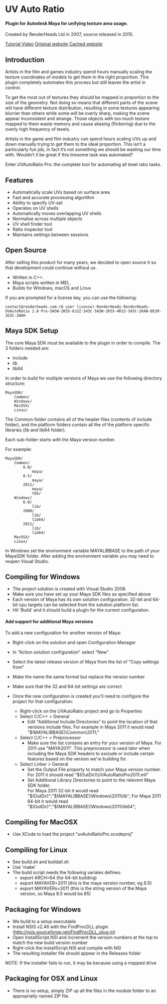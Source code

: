 # UV Auto Ratio
#### Plugin for Autodesk Maya for unifying texture area usage.
Created by RenderHeads Ltd in 2007, source released in 2015.

[Tutorial Video](https://vimeo.com/856301)
[Original website](http://renderheads.com/portfolio/UVAutoRatio/)
[Cached website](http://renderheads.com/portfolio/UVAutoRatio/)

## Introduction

Artists in the film and games industry spend hours manually scaling the texture coordinates of models to get them in the right proportion. This plugin completely automates this process but still leaves the artist in control.

To get the most out of textures they should be mapped in proportion to the size of the geometry. Not doing so means that different parts of the scene will have different texture distribution, resulting in some textures appearing blurrier than others while some will be overly sharp, making the scene appear inconsistent and strange. Those objects with too much texture mapped to them waste memory and cause aliasing (flickering) due to the overly high frequency of texels.

Artists in the game and film industry can spend hours scaling UVs up and down manually trying to get them to the ideal proportion. This isn’t a particularly fun job, in fact it’s not something we should be wasting our time with. Wouldn’t it be great if this tiresome task was automated?

Enter UVAutoRatio Pro: the complete tool for automating all texel ratio tasks.

## Features

+ Automatically scale UVs based on surface area
+ Fast and accurate processing algorithm
+ Ability to specify UV-set
+ Operates on UV shells
+ Automatically moves overlapping UV shells
+ Normalise across multiple objects
+ UV shell finder tool
+ Ratio inspector tool
+ Maintains settings between sessions

## Open Source

After selling this product for many years, we decided to open source it so that development could continue without us.

+ Written in C++.
+ Maya scripts written in MEL.
+ Builds for Windows, macOS and Linux

If you are prompted for a license key, you can use the following:

`contact@renderheads.com-(0 user license)-RenderHeads-RenderHeads-UVAutoRatio 2.0 Pro-5A5W-2K55-6J2Z-343C-5A5W-2K55-4R2Z-343C-2K4N-0E1M-3G3C-1N4H`

## Maya SDK Setup

The core Maya SDK must be available to the plugin in order to compile.  The 3 folders needed are:
 + include
 + lib
 + lib64

In order to build for multiple versions of Maya we use the following directory structure:

	MayaSDK/
		Common/
		Windows/
		MacOSX/
		Linux/

The Common folder contains all of the header files (contents of include folder), and the platform folders contain all the of the platform specific libraries (lib and lib64 folder).

Each sub-folder starts with the Maya version number.

For example:

	MayaSDK/
		Common/
			6.0/
				maya/
			8.5/
				maya/
			2011/
				maya/
				tbb/
		Windows/
			6.0/
				lib/
			2008/
				lib/
				lib64/
			2011/
				lib/
				lib64/
		MacOSX/
		Linux/

In Windows set the environment variable MAYALIBBASE to the path of your MayaSDK folder.  After adding the environment variable you may need to reopen Visual Studio.

## Compiling for Windows

+ The project solution is created with Visual Studio 2008.
+ Make sure you have set up your Maya SDK files as specified above
+ Each version of Maya has its own solution configuration. 32-bit and 64-bit cpu targets can be selected from the solution platform list.
+ Hit 'Build' and it should build a plugin for the current configuration.

#### Add support for additional Maya versions
To add a new configuration for another version of Maya:
+ Right-click on the solution and open Configuration Manager
+ In "Action solution configuration" select "New"
+ Select the latest release version of Maya from the list of "Copy settings from"
+ Make the name the same format but replace the version number
+ Make sure that the 32 and 64-bit settings are correct

+ Once the new configuration is created you'll need to configure the project for that configuration:
	+ Right-click on the UVAutoRatio project and go to Properties
	+ Select C/C++ > General
		+ Edit "Additional Include Directories" to point the location of that versions include files.  For example in Maya 2011 it would read "$(MAYALIBBASE)\Common\2011;"
	+ Select C/C++ > Preprocessor
		+ Make sure the list contains an entry for your version of Maya.  For 2011 use "MAYA2011".  This preprocessor is used later when including the Maya SDK headers to exclude or include certain features based on the version we're building for.
	+ Select Linker > General 
		+ Set the Output File property to match your Maya version number.  For 2011 it should read "$(OutDir)\UVAutoRatioPro2011.mll"
		+ Set Additional Library Directories to point to the relevent Maya SDK folder.  
			For Maya 2011 32-bit it would read "$(OutDir)";"$(MAYALIBBASE)\Windows\2011\lib";
			For Maya 2011 64-bit it would read "$(OutDir)";"$(MAYALIBBASE)\Windows\2011\lib64";

## Compiling for MacOSX

+ Use XCode to load the project "uvAutoRatioPro.xcodeproj"

## Compiling for Linux

+ See build.sh and buildall.sh
+ Use 'make'
+ The build script needs the following variales defines:
	+ export ARCH=64		(for 64-bit building)
	+ export MAYAVER=2011		(this is the maya version number, eg 8.5)
	+ export MAYAVERs=2011		(this is the string version of the Maya version, so Maya 8.5 would be 85)

## Packaging for Windows

+ We build to a setup executable
+ Install NSIS v2.46 with the FindProcDLL plugin (http://nsis.sourceforge.net/FindProcDLL_plug-in)
+ Open InstallScript.NSI and increment the version numbers at the top to match the new build version number
+ Right-click the InstallScript.NSI and compile with NSI
+ The resulting installer file should appear in the Releases folder

NOTE: If the installer fails to run, it may be because using a mapped drive

## Packaging for OSX and Linux

+ There is no setup, simply ZIP up all the files in the module folder to an appropriatly named ZIP file.
